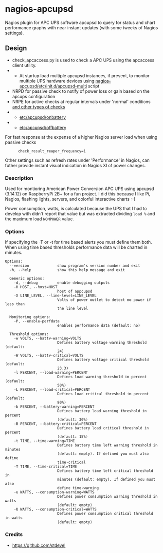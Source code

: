# nagios-apcupsd
Nagios plugin for APC UPS software apcupsd to query for status and chart performance graphs with near instant updates (with some tweeks of Nagios settings).

## Design

* check_apcaccess.py is used to check a APC UPS using the apcaccess client utility.
* * At startup load multiple apcupsd instances, if present, to monitor multiple UPS hardware devices using [nagios-apcupsd/etc/init.d/apcupsd-multi](apcupsd-multi) script
* NRPD for passive check to notify of power loss or gain based on the apcups configuration
* NRPE for active checks at regular intervals under 'normal' conditions [and other types of checks](https://github.com/HireChrisJohnston/nagios-plugins)
* * [etc/apcupsd/onbattery](etc/apcupsd/onbattery)
* * [etc/apcupsd/offbattery](etc/apcupsd/offbattery) 

For fast response at the expense of a higher Nagios server load when using passive checks
~~~
      check_result_reaper_frequency=1
~~~
Other settings such as refresh rates under 'Performance' in Nagios, can futher provide instant visual indication in Nagios XI of power changes.


### Description
Used for montioring American Power Conversion APC UPS using apcupsd (3.14.12) on RaspberryPi 2B+ for a fun project. I did this because I like Pi, Nagios, flashing lights, servers, and colorful interactive charts :-) 

Power consumption, watts, is calculated because the UPS that I had to develop with didn't report that value but was extracted dividing `load %` and the maximum load `NOMPOWER` value.

### Options

If specifying the -T or -t  for time based alerts you must define them both. When using time based thresholds performance data will be charted in minutes.

~~~
Options:
  --version             show program's version number and exit
  -h, --help            show this help message and exit

  Generic options:
    -d, --debug         enable debugging outputs
    -H HOST, --host=HOST
                        host of appcupsd
    -X LINE_LEVEL, --line-level=LINE_LEVEL
                        Volts of power outlet to detect no power if less than
                        the line level

  Monitoring options:
    -P, --enable-perfdata
                        enables performance data (default: no)

  Threshold options:
    -w VOLTS, --battv-warning=VOLTS
                        Defines battery voltage warning threshold (default:
                        24)
    -W VOLTS, --battv-critical=VOLTS
                        Defines battery voltage critical threshold (default:
                        23.3)
    -l PERCENT, --load-warning=PERCENT
                        Defines load warning threshold in percent (default:
                        50%)
    -L PERCENT, --load-critical=PERCENT
                        Defines load critical threshold in percent (default:
                        80%)
    -b PERCENT, --battery-warning=PERCENT
                        Defines battery load warning threshold in percent
                        (default: 30%)
    -B PERCENT, --battery-critical=PERCENT
                        Defines battery load critical threshold in percent
                        (default: 15%)
    -t TIME, --time-warning=TIME
                        Defines battery time left warning threshold in minutes
                        (default: empty). If defined you must also define
                        time-critical
    -T TIME, --time-critical=TIME
                        Defines battery time left critical threshold in
                        minutes (default: empty). If defined you must also
                        define time-warning
    -u WATTS, --consumption-warning=WATTS
                        Defines power consumption warning threshold in watts
                        (default: empty)
    -U WATTS, --consumption-critical=WATTS
                        Defines power consumption critical threshold in watts
                        (default: empty)
~~~

### Credits
* https://github.com/stdevel
